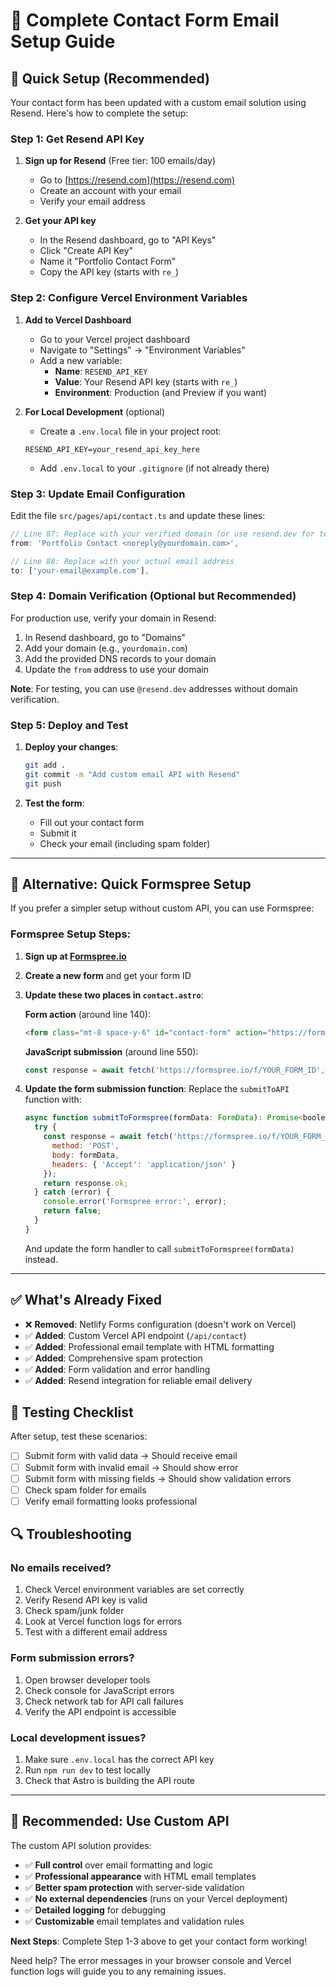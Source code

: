 # 🔧 Complete Contact Form Email Setup Guide

## 🚀 Quick Setup (Recommended)

Your contact form has been updated with a custom email solution using Resend. Here's how to complete the setup:

### Step 1: Get Resend API Key

1. **Sign up for Resend** (Free tier: 100 emails/day)
   - Go to [https://resend.com](https://resend.com)
   - Create an account with your email
   - Verify your email address

2. **Get your API key**
   - In the Resend dashboard, go to "API Keys"
   - Click "Create API Key"
   - Name it "Portfolio Contact Form"
   - Copy the API key (starts with `re_`)

### Step 2: Configure Vercel Environment Variables

1. **Add to Vercel Dashboard**
   - Go to your Vercel project dashboard
   - Navigate to "Settings" → "Environment Variables"
   - Add a new variable:
     - **Name**: `RESEND_API_KEY`
     - **Value**: Your Resend API key (starts with `re_`)
     - **Environment**: Production (and Preview if you want)

2. **For Local Development** (optional)
   - Create a `.env.local` file in your project root:
   ```
   RESEND_API_KEY=your_resend_api_key_here
   ```
   - Add `.env.local` to your `.gitignore` (if not already there)

### Step 3: Update Email Configuration

Edit the file `src/pages/api/contact.ts` and update these lines:

```typescript
// Line 87: Replace with your verified domain (or use resend.dev for testing)
from: 'Portfolio Contact <noreply@yourdomain.com>',

// Line 88: Replace with your actual email address
to: ['your-email@example.com'],
```

### Step 4: Domain Verification (Optional but Recommended)

For production use, verify your domain in Resend:

1. In Resend dashboard, go to "Domains"
2. Add your domain (e.g., `yourdomain.com`)
3. Add the provided DNS records to your domain
4. Update the `from` address to use your domain

**Note**: For testing, you can use `@resend.dev` addresses without domain verification.

### Step 5: Deploy and Test

1. **Deploy your changes**:
   ```bash
   git add .
   git commit -m "Add custom email API with Resend"
   git push
   ```

2. **Test the form**:
   - Fill out your contact form
   - Submit it
   - Check your email (including spam folder)

---

## 🔄 Alternative: Quick Formspree Setup

If you prefer a simpler setup without custom API, you can use Formspree:

### Formspree Setup Steps:

1. **Sign up at [Formspree.io](https://formspree.io)**
2. **Create a new form** and get your form ID
3. **Update these two places in `contact.astro`**:

   **Form action** (around line 140):
   ```html
   <form class="mt-8 space-y-6" id="contact-form" action="https://formspree.io/f/YOUR_FORM_ID" method="POST">
   ```

   **JavaScript submission** (around line 550):
   ```javascript
   const response = await fetch('https://formspree.io/f/YOUR_FORM_ID', {
   ```

4. **Update the form submission function**:
   Replace the `submitToAPI` function with:
   ```javascript
   async function submitToFormspree(formData: FormData): Promise<boolean> {
     try {
       const response = await fetch('https://formspree.io/f/YOUR_FORM_ID', {
         method: 'POST',
         body: formData,
         headers: { 'Accept': 'application/json' }
       });
       return response.ok;
     } catch (error) {
       console.error('Formspree error:', error);
       return false;
     }
   }
   ```

   And update the form handler to call `submitToFormspree(formData)` instead.

---

## ✅ What's Already Fixed

- ❌ **Removed**: Netlify Forms configuration (doesn't work on Vercel)
- ✅ **Added**: Custom Vercel API endpoint (`/api/contact`)
- ✅ **Added**: Professional email template with HTML formatting
- ✅ **Added**: Comprehensive spam protection
- ✅ **Added**: Form validation and error handling
- ✅ **Added**: Resend integration for reliable email delivery

## 🧪 Testing Checklist

After setup, test these scenarios:

- [ ] Submit form with valid data → Should receive email
- [ ] Submit form with invalid email → Should show error
- [ ] Submit form with missing fields → Should show validation errors
- [ ] Check spam folder for emails
- [ ] Verify email formatting looks professional

## 🔍 Troubleshooting

### No emails received?
1. Check Vercel environment variables are set correctly
2. Verify Resend API key is valid
3. Check spam/junk folder
4. Look at Vercel function logs for errors
5. Test with a different email address

### Form submission errors?
1. Open browser developer tools
2. Check console for JavaScript errors
3. Check network tab for API call failures
4. Verify the API endpoint is accessible

### Local development issues?
1. Make sure `.env.local` has the correct API key
2. Run `npm run dev` to test locally
3. Check that Astro is building the API route

---

## 🎯 Recommended: Use Custom API

The custom API solution provides:
- ✅ **Full control** over email formatting and logic
- ✅ **Professional appearance** with HTML email templates
- ✅ **Better spam protection** with server-side validation
- ✅ **No external dependencies** (runs on your Vercel deployment)
- ✅ **Detailed logging** for debugging
- ✅ **Customizable** email templates and validation rules

**Next Steps**: Complete Step 1-3 above to get your contact form working!

Need help? The error messages in your browser console and Vercel function logs will guide you to any remaining issues.
